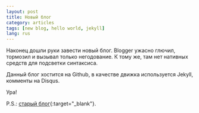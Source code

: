 ```yaml
---
layout: post
title: Новый блог
category: articles
tags: [new blog, hello world, jekyll]
lang: rus
---
```

Наконец дошли руки завести новый блог. Blogger ужасно глючил, тормозил и вызывал только негодование. К тому же, там нет нативных средств для подсветки синтаксиса. 

Данный блог хостится на Github, в качестве движка используется Jekyll, комменты на Disqus. 

Ура! 

P.S.: [старый блог](http://nikcode.blogspot.ru/){:target="_blank"}.